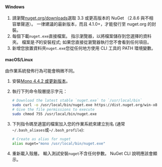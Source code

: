 #### <a name="windows"></a>Windows
1. 請瀏覽[nuget.org/downloads](https://nuget.org/downloads)選取 3.3 或更高版本的 NuGet （2.8.6 與不相容單聲道）。 一律建議的最新版本，而且 4.1.0+，才能發行至 nuget.org 的封裝。
2. 每個下載`nuget.exe`直接檔案。 指示瀏覽器，以將檔案儲存到您選擇的資料夾。 檔案是*不*的安裝程式; 如果您直接從瀏覽器執行您不會看到任何項目。
3. 新增您放置資料夾`nuget.exe`您從任何地方使用 CLI 工具的 PATH 環境變數。

#### <a name="macoslinux"></a>macOS/Linux
由作業系統發佈行為可能會稍微不同。

1. 安裝[Mono 4.4.2 或更新版本](http://www.mono-project.com/docs/getting-started/install/)。
2. 執行下列命令殼層提示字元：
    
    ```bash
    # Download the latest stable `nuget.exe` to `/usr/local/bin`
    sudo curl -o /usr/local/bin/nuget.exe https://dist.nuget.org/win-x86-commandline/latest/nuget.exe
    # Give the file permissions to execute
    sudo chmod 755 /usr/local/bin/nuget.exe
    ```
3. 下列指令碼至適當的檔案加入您的作業系統來建立別名 (通常`~/.bash_aliases`或`~/.bash_profile`):
    
    ```bash
    # Create as alias for nuget
    alias nuget="mono /usr/local/bin/nuget.exe"
    ```
4. 重新載入殼層。  輸入測試安裝`nuget`不含任何參數。 NuGet CLI 說明應該會顯示。